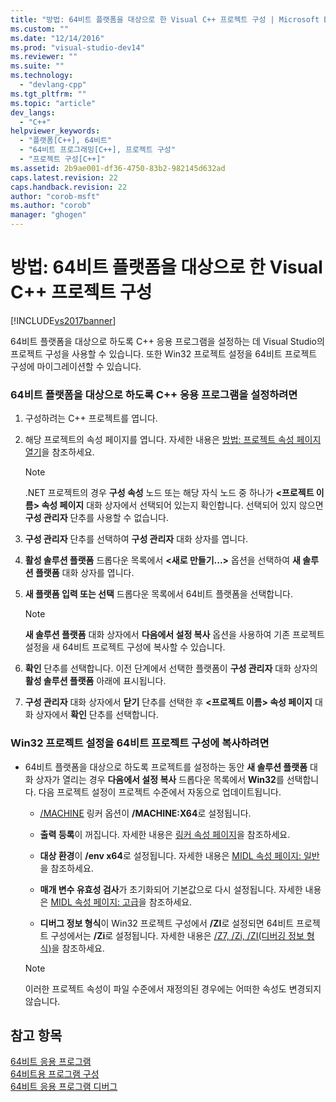 ```yaml
---
title: "방법: 64비트 플랫폼을 대상으로 한 Visual C++ 프로젝트 구성 | Microsoft Docs"
ms.custom: ""
ms.date: "12/14/2016"
ms.prod: "visual-studio-dev14"
ms.reviewer: ""
ms.suite: ""
ms.technology: 
  - "devlang-cpp"
ms.tgt_pltfrm: ""
ms.topic: "article"
dev_langs: 
  - "C++"
helpviewer_keywords: 
  - "플랫폼[C++], 64비트"
  - "64비트 프로그래밍[C++], 프로젝트 구성"
  - "프로젝트 구성[C++]"
ms.assetid: 2b9ae001-df36-4750-83b2-982145d632ad
caps.latest.revision: 22
caps.handback.revision: 22
author: "corob-msft"
ms.author: "corob"
manager: "ghogen"
---
```

# 방법: 64비트 플랫폼을 대상으로 한 Visual C++ 프로젝트 구성
[!INCLUDE[vs2017banner](../assembler/inline/includes/vs2017banner.md)]

64비트 플랫폼을 대상으로 하도록 C\+\+ 응용 프로그램을 설정하는 데 Visual Studio의 프로젝트 구성을 사용할 수 있습니다. 또한 Win32 프로젝트 설정을 64비트 프로젝트 구성에 마이그레이션할 수 있습니다.  
  
### 64비트 플랫폼을 대상으로 하도록 C\+\+ 응용 프로그램을 설정하려면  
  
1.  구성하려는 C\+\+ 프로젝트를 엽니다.  
  
2.  해당 프로젝트의 속성 페이지를 엽니다. 자세한 내용은 [방법: 프로젝트 속성 페이지 열기](../misc/how-to-open-project-property-pages.md)을 참조하세요.  
  
    > [!NOTE]
    >  .NET 프로젝트의 경우 **구성 속성** 노드 또는 해당 자식 노드 중 하나가 **\<프로젝트 이름\> 속성 페이지** 대화 상자에서 선택되어 있는지 확인합니다. 선택되어 있지 않으면 **구성 관리자** 단추를 사용할 수 없습니다.  
  
3.  **구성 관리자** 단추를 선택하여 **구성 관리자** 대화 상자를 엽니다.  
  
4.  **활성 솔루션 플랫폼** 드롭다운 목록에서 **\<새로 만들기...\>** 옵션을 선택하여 **새 솔루션 플랫폼** 대화 상자를 엽니다.  
  
5.  **새 플랫폼 입력 또는 선택** 드롭다운 목록에서 64비트 플랫폼을 선택합니다.  
  
    > [!NOTE]
    >  **새 솔루션 플랫폼** 대화 상자에서 **다음에서 설정 복사** 옵션을 사용하여 기존 프로젝트 설정을 새 64비트 프로젝트 구성에 복사할 수 있습니다.  
  
6.  **확인** 단추를 선택합니다. 이전 단계에서 선택한 플랫폼이 **구성 관리자** 대화 상자의 **활성 솔루션 플랫폼** 아래에 표시됩니다.  
  
7.  **구성 관리자** 대화 상자에서 **닫기** 단추를 선택한 후 **\<프로젝트 이름\> 속성 페이지** 대화 상자에서 **확인** 단추를 선택합니다.  
  
### Win32 프로젝트 설정을 64비트 프로젝트 구성에 복사하려면  
  
-   64비트 플랫폼을 대상으로 하도록 프로젝트를 설정하는 동안 **새 솔루션 플랫폼** 대화 상자가 열리는 경우 **다음에서 설정 복사** 드롭다운 목록에서 **Win32**를 선택합니다. 다음 프로젝트 설정이 프로젝트 수준에서 자동으로 업데이트됩니다.  
  
    -   [\/MACHINE](../build/reference/machine-specify-target-platform.md) 링커 옵션이 **\/MACHINE:X64**로 설정됩니다.  
  
    -   **출력 등록**이 꺼집니다. 자세한 내용은 [링커 속성 페이지](../ide/linker-property-pages.md)을 참조하세요.  
  
    -   **대상 환경**이 **\/env x64**로 설정됩니다. 자세한 내용은 [MIDL 속성 페이지: 일반](../ide/midl-property-pages-general.md)을 참조하세요.  
  
    -   **매개 변수 유효성 검사**가 초기화되어 기본값으로 다시 설정됩니다. 자세한 내용은 [MIDL 속성 페이지: 고급](../ide/midl-property-pages-advanced.md)을 참조하세요.  
  
    -   **디버그 정보 형식**이 Win32 프로젝트 구성에서 **\/ZI**로 설정되면 64비트 프로젝트 구성에서는 **\/Zi**로 설정됩니다. 자세한 내용은 [\/Z7, \/Zi, \/ZI\(디버깅 정보 형식\)](../build/reference/z7-zi-zi-debug-information-format.md)을 참조하세요.  
  
    > [!NOTE]
    >  이러한 프로젝트 속성이 파일 수준에서 재정의된 경우에는 어떠한 속성도 변경되지 않습니다.  
  
## 참고 항목  
 [64비트 응용 프로그램](../Topic/64-bit%20Applications.md)   
 [64비트용 프로그램 구성](../build/configuring-programs-for-64-bit-visual-cpp.md)   
 [64비트 응용 프로그램 디버그](../Topic/Debug%2064-Bit%20Applications.md)